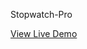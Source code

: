 Stopwatch-Pro

[View Live Demo](https://react-project-stopwatch-frs10v6zr-mehtab23455s-projects.vercel.app/)
